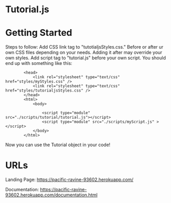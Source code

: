 # Tutorial.js

# Getting Started
Steps to follow:
Add CSS link tag to "tutotialjsStyles.css." Before or after ur own CSS files depending on your needs. Adding it after may override your own styles.
Add script tag to "tutorial.js" before your own script. You should end up with something like this:

<!DOCTYPE html>
            <head>
                <link rel="stylesheet" type="text/css" href="styles/myStyles.css" />
                <link rel="stylesheet" type="text/css" href="styles/tutorialjsStyles.css" />
            </head>
            <html>
                <body>
                
                    <script type="module" src="./scripts/tutorial/tutorial.js"></script>
                    <script type="module" src="./scripts/myScript.js" ></script>
                </body>
            </html>
            

Now you can use the Tutorial object in your code!

# URLs
Landing Page: https://pacific-ravine-93602.herokuapp.com/

Documentation: https://pacific-ravine-93602.herokuapp.com/documentation.html
